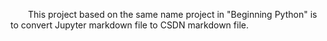 &emsp;&emsp;This project based on the same name project in "Beginning Python" is to convert Jupyter markdown file to CSDN markdown file.  

